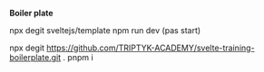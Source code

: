 **Boiler plate**

npx degit sveltejs/template
npm run dev (pas start)

npx degit https://github.com/TRIPTYK-ACADEMY/svelte-training-boilerplate.git .
pnpm i